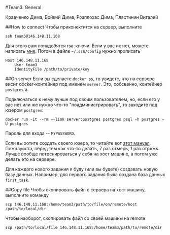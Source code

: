 #Team3. General

Кравченко Дима, Бойкий Дима, Розплохас Дима, Пластинин Виталий

##How to connect
Чтобы приконектится на сервер, выполните
```
ssh team3@146.148.11.168
```
Для этого вам понадобятся rsa-ключи. Если у вас их нет, можете написать
[мне](https://vk.com/equivalence1). Потом в файле `~/.ssh/config` нужно прописать
```
Host 146.148.11.168
    User team3
    IdentityFile /path/to/private/key
```
##On server
Если вы сделаете `docker ps`, то увидете, что на сервере висит docker-контейнер
под именем `server`. Это, собсвенно, контейнер `postgres`'a.

Подключаться к нему лучше под своим пользователем, но, если его у вас нет или
же нужно что-то "поадминистрировать", то заходите под юзером `postgres`:
```
docker run -it --rm --link server:postgres postgres psql -h postgres -U postgres
```
Пароль для входа -- `MYPASSWORD`.

Если вы хотите создать своего юзера, то читайте вот [этот мануал](http://eax.me/postgresql-install/).
Пожалуйста, перед тем как что-то делать, 7 раз отмерь, 1 раз отрежь. Лучше вообще потренироваться у 
себя на хост машине, а потом уже делать это на сервере.

Для каждого нового задания я буду (или вы будете) создавать новую базу данных. Например,
для первого задания была создана база данных `first_task`.

##Copy file
Чтобы скопировать файл с сервера на хост машину, выполните команду
```
scp 146.148.11.168:/home/team3/path/to/file/on/remote/host /path/to/local/dir
```
Чтобы наоборот, скопировать файл со своей машины на remote
```
scp /path/to/local/file 146.148.11.168:/home/team3/path/to/remote/dir
```
